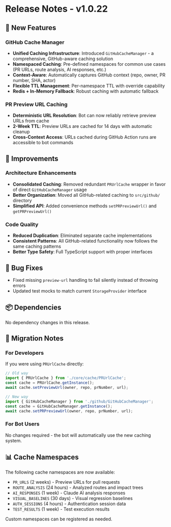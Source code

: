 # Release Notes - v1.0.22

## 🚀 New Features

### GitHub Cache Manager
- **Unified Caching Infrastructure**: Introduced `GitHubCacheManager` - a comprehensive, GitHub-aware caching solution
- **Namespaced Caching**: Pre-defined namespaces for common use cases (PR URLs, route analysis, AI responses, etc.)
- **Context-Aware**: Automatically captures GitHub context (repo, owner, PR number, SHA, actor)
- **Flexible TTL Management**: Per-namespace TTL with override capability
- **Redis + In-Memory Fallback**: Robust caching with automatic fallback

### PR Preview URL Caching
- **Deterministic URL Resolution**: Bot can now reliably retrieve preview URLs from cache
- **2-Week TTL**: Preview URLs are cached for 14 days with automatic cleanup
- **Cross-Context Access**: URLs cached during GitHub Action runs are accessible to bot commands

## 🔧 Improvements

### Architecture Enhancements
- **Consolidated Caching**: Removed redundant `PRUrlCache` wrapper in favor of direct `GitHubCacheManager` usage
- **Better Organization**: Moved all GitHub-related caching to `src/github/` directory
- **Simplified API**: Added convenience methods `setPRPreviewUrl()` and `getPRPreviewUrl()`

### Code Quality
- **Reduced Duplication**: Eliminated separate cache implementations
- **Consistent Patterns**: All GitHub-related functionality now follows the same caching patterns
- **Better Type Safety**: Full TypeScript support with proper interfaces

## 🐛 Bug Fixes

- Fixed missing `preview-url` handling to fail silently instead of throwing errors
- Updated test mocks to match current `StorageProvider` interface

## 📦 Dependencies

No dependency changes in this release.

## 🔄 Migration Notes

### For Developers
If you were using `PRUrlCache` directly:
```typescript
// Old way
import { PRUrlCache } from './core/cache/PRUrlCache';
const cache = PRUrlCache.getInstance();
await cache.setPreviewUrl(owner, repo, prNumber, url);

// New way
import { GitHubCacheManager } from './github/GitHubCacheManager';
const cache = GitHubCacheManager.getInstance();
await cache.setPRPreviewUrl(owner, repo, prNumber, url);
```

### For Bot Users
No changes required - the bot will automatically use the new caching system.

## 📊 Cache Namespaces

The following cache namespaces are now available:
- `PR_URLS` (2 weeks) - Preview URLs for pull requests
- `ROUTE_ANALYSIS` (24 hours) - Analyzed routes and impact trees
- `AI_RESPONSES` (1 week) - Claude AI analysis responses
- `VISUAL_BASELINES` (30 days) - Visual regression baselines
- `AUTH_SESSIONS` (4 hours) - Authentication session data
- `TEST_RESULTS` (1 week) - Test execution results

Custom namespaces can be registered as needed.